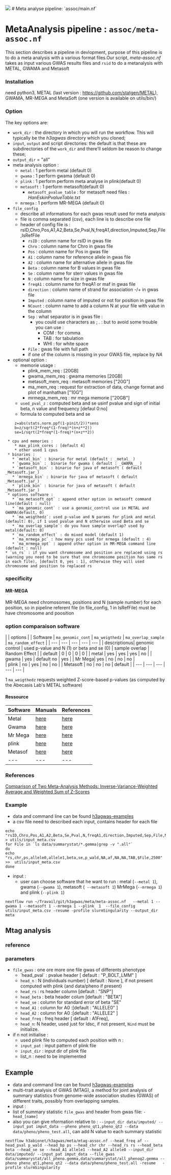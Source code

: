 <img src="../helperfiles/H3ABioNetlogo2.jpg"/> 
#  Meta analyse pipeline: `assoc/main.nf`

# MetaAnalysis pipeline : `assoc/meta-assoc.nf`

This section describes a pipeline in devlopment, purpose of this pipeline is to do a meta analysis with a various format files.Our script, *meta-assoc.nf* takes as input various GWAS results files and `rsid` to do a metanalysis with METAL, GWAMA and Metasoft

### Installation
need python3, METAL (last version : https://github.com/statgen/METAL), GWAMA, MR-MEGA and MetaSoft (one version is available on utils/bin/)

### Option

The key options are:
  * `work_dir` : the directory in which you will run the workflow. This will typically be the _h3agwas_ directory which you cloned;
  * `input`, `output` and script directories: the default is that these are subdirectories of the `work_dir` and there'll seldom be reason to change these;
  * `output_dir` = "all"
  * meta analysis option :
     * `metal` : 1 perform metal (default 0)
     * `gwama` : 1 perform gwama (default 0)
     * `plink` : 1 perform perform meta analyse in plink(default 0)
     * `metasoft` : 1 perform metasoft(default 0)
       * `metasoft_pvalue_table` : for metasoft need files :  _HanEskinPvalueTable.txt_
     * `mrmega` : 1 perform MR-MEGA (default 0)
  * `file_config`
     * describe all informations for each gwas result used for meta analysis
     * file is comma separated (csv), each line is to describe one file
     * header of config file is : rsID,Chro,Pos,A1,A2,Beta,Se,Pval,N,freqA1,direction,Imputed,Sep,File,IsRefFile
       * `rsID` : column name for rsID in gwas file
       * `Chro` : column name for Chro in gwas file
       * `Pos` : column name for Pos in gwas file
       * `A1` :  column name for reference allele in gwas file
       * `A2` :  column name for alternative allele in gwas file
       * `Beta` :  column name for B values in gwas file
       * `Se` :  column name for sterr values in gwas file
       * `N` : column name for size in gwas file
       * `freqA1` : column name for freqA1 or maf in gwas file
       * `direction` : column name of strand for association -/+  in gwas file
       * `Imputed` :  column name of imputed or not for position in gwas file
       * `NCount` : column name to add a column N at your file with value in the column
       * `Sep` : what separator is in gwas file :
         * you could use characters as ; . : but to avoid some trouble you can use :
           * COM : for comma
           * TAB : for tabulation
           * WHI : for white space
       * `File` : gwas file with full path
       * if one of the column is missing in your GWAS file, replace by _NA_
  * optional option :
     * memorie usage :
       * plink_mem_req : [20GB]
       * gwama_mem_req : gwama memories [20GB]
       * metasoft_mem_req : metasoft memories ["20G"]
       * ma_mem_req : request for extraction of data, change format and plot of manhathan ["10G"]
       * mrmega_mem_req : mr mega memorie ["20GB"]
     * `used_pval_z` : computed beta and se usinf pvalue and sign of initial beta, n value and frequency [defaul 0:no]
     * formula to computed beta and se
```
    z=abs(stats.norm.ppf(1-pinit/2))*sens
    b=z/sqrt(2*freq*(1-freq)*(n+z**2))
    se=1/sqrt(2*freq*(1-freq)*(n+z**2))
```
     * cpu and memories :
        * max_plink_cores : [default 4]
        * other used 1 cpus
     * binaries :
       * `metal_bin` : binarie for metal (default : _metal_ )
       * `gwama_bin` :  binarie for gwama ( default : _GWAMA__ )
       * `metasoft_bin` : binarie for java of metasoft ( default _Metasoft.jar_)
       * `mrmega_bin` : binarie for java of metasoft ( default _Metasoft.jar_)
       * `plink_bin` : binarie for java of metasoft ( default _Metasoft.jar_)
     * options software :
       * `ma_metasoft_opt` : append other option in metasoft command line(default : null)
       * `ma_genomic_cont` : use a genomic_control use in METAL and GWAMA(default, 0)
       * `ma_weigthedz`: used p-value and N params for plink and metal (default: 0), if 1 used pvalue and N otherwise used Beta and se
       * `ma_overlap_sample`: do you have sample overlap? used by metal(default: 0)
       * `ma_random_effect` : do mixed model (default 1)
       * `ma_mrmega_pc` : how many pcs used for mrmega (default : 4)
       * `ma_mrmega_opt` : append other option in MR-MEGA command line (default : null)
    * `us_rs` : if you want chromosome and position are replaced using rs (warning you need to be sure that one chromosome position has same rs in each file), [default 0, yes : 1], otherwise they will used chromosome and position to replaced rs
### specificity 
#### MR-MEGA
MR-MEGA need chromosomes, positions and N (sample number) for each position, so in pipeline referent file (in file_config, 1 in IsRefFile) must be have chromosome and poosition

### option comparaison software

| | options | 
| Software | `ma_genomic_cont` | `ma_weigthedz` | `ma_overlap_sample` | `ma_random_effect` |
| --- | --- | --- | --- | --- |
| descriptionus| genomic control | used p-value and N (1) or beta and se (0) | sample overlap | Random Effect |
| default | 0 | 0 | 0 | 0 |
| metal | yes | yes  | yes | no |
| gwama | yes | default  no | yes | 
| Mr Mega| yes | no | no | no |  
| plink | no | yes | no | no |
| Metasoft | no | no | no | default |
| --- | --- | --- | --- | --- |

1 `ma_weigthedz` requests weighted Z-score-based p-values (as computed by the Abecasis Lab's METAL software)

#### Ressource

| Software | Manuals | References |
| --- | --- | --- |
| Metal | [here](https://genome.sph.umich.edu/wiki/METAL_Documentation) |  [here](https://www.ncbi.nlm.nih.gov/pmc/articles/PMC2922887/)|
| Gwama | [here](https://genomics.ut.ee/en/tools) | [here](https://bmcbioinformatics.biomedcentral.com/articles/10.1186/1471-2105-11-288)| 
| Mr Mega| [here](https://genomics.ut.ee/en/tools)|  [here](https://bmcbioinformatics.biomedcentral.com/track/pdf/10.1186/1471-2105-11-288.pdf)|
| plink | [here](https://zzz.bwh.harvard.edu/plink/metaanal.shtml) | [here](https://www.ncbi.nlm.nih.gov/pmc/articles/PMC1950838/)|
| Metasof | [here](genetics.cs.ucla.edu/meta) | [here](https://www.ncbi.nlm.nih.gov/pmc/articles/PMC3146723/) |
| --- | --- | --- |

### References
[Comparison of Two Meta-Analysis Methods: Inverse-Variance-Weighted Average and Weighted Sum of Z-Scores](https://www.ncbi.nlm.nih.gov/pmc/articles/PMC5287121/)

### Example 
* data and command line can be found [h3agwas-examples](https://github.com/h3abionet/h3agwas-examples)
* a csv file need to described each input, contains header for each file

```
echo "rsID,Chro,Pos,A1,A2,Beta,Se,Pval,N,freqA1,direction,Imputed,Sep,File,Ncount" > utils/input_meta.csv
for File in `ls data/summarystat/*.gemma|grep -v ".all"`
do
echo "rs,chr,ps,allele0,allele1,beta,se,p_wald,NA,af,NA,NA,TAB,$File,2500" >>  utils/input_meta.csv
done
```

* input :
  * user can choose software that he want to run : metal (`--metal 1`), gwama (`--gwama 1`), metasoft (` --metasoft 1`) MrMega (`--mrmega 1`) and plink (`--plink 1`)

```
nextflow run ~/Travail/git/h3agwas/meta/meta-assoc.nf   --metal 1 --gwama 1 --metasoft 1 --mrmega 1 --plink  1  --file_config utils/input_meta.csv -resume -profile slurmSingularity --output_dir meta
```



## Mtag analysis

### reference 

### parameters

* `file_gwas` : one ore more one file gwas of differents phenotype
  *  ̀ head_pval` : pvalue header [ default : "P_BOLT_LMM" ]
  * `head_n` : N (individuals number) [ default : None ], if not present computed with plink (and data/pheno if present)
  * `head_rs` : rs header column [default : "SNP"]
  * `head_beta` : beta header colum [default : "BETA"]
  * `head_se`  : column for standard error of beta "SE"
  * `head_A1` : column for A0 :[default : "ALLELE0" ]
  * `head_A2` : column for A0 :[default : "ALLELE2" ]
  * `head_freq` : freq header [ default : A1Freq],
  * `head_n`: N header, used just for ldsc, if not present, `Nind` must be initialize.
* if n not initialise :
  * used plink file to computed each position with n :
  * `input_pat` : input pattern of plink file
  * `input_dir` : input dir of plink file
  * list_n : need to be implemented


## Example
* data and command line can be found [h3agwas-examples](https://github.com/h3abionet/h3agwas-examples)
* multi-trait analysis of GWAS (MTAG), a method for joint analysis of summary statistics from genome-wide association studies (GWAS) of different traits, possibly from overlapping samples.
* input :
 * list of summary statistic `file_gwas` and header from gwas file: `-head_[name]`
 * also you can give nformation relative to : ` --input_dir data/imputed/ --input_pat imput_data --pheno pheno_qt1,pheno_qt2 --data data/pheno/pheno_test.all `, can add N value to each summary statistic

```
nextflow h3abionet/h3agwas/meta/mtag-assoc.nf --head_freq af --head_pval p_wald --head_bp ps --head_chr chr --head_rs rs --head_beta beta --head_se se --head_A1 allele1 --head_A2 allele0 --input_dir data/imputed/ --input_pat imput_data --file_gwas  data/summarystat/all_pheno.gemma,data/summarystat/all_phenoq2.gemma --pheno pheno_qt1,pheno_qt2 --data data/pheno/pheno_test.all -resume   -profile slurmSingularity
```

